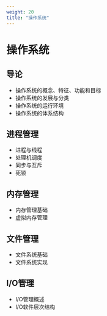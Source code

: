 ```yaml
---
weight: 20
title: "操作系统"
---
```


# 操作系统

## 导论
- 操作系统的概念、特征、功能和目标
- 操作系统的发展与分类
- 操作系统的运行环境
- 操作系统的体系结构

## 进程管理
- 进程与线程
- 处理机调度
- 同步与互斥
- 死锁

## 内存管理
- 内存管理基础
- 虚拟内存管理

## 文件管理
- 文件系统基础
- 文件系统实现

## I/O管理
- I/O管理概述
- I/O软件层次结构
